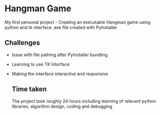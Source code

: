 # Hangman Game
My first personal project - Creating an executable Hangman game using python and tk interface
.exe file created with PyInstaller

## Challenges
- Issue with file pathing after PyInstaller bundling
- Learning to use TK Interface
- Making the interface interactive and responsive

  ## Time taken
  The project took roughly 24 hours including learning of relevant python libraries, algorithm design, coding and debugging
